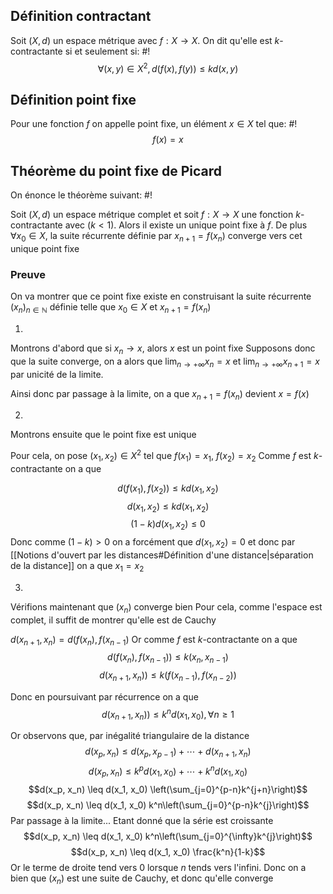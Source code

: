 ## Définition contractant
Soit $(X, d)$ un espace métrique avec $f: X \to X$. On dit qu'elle est $k$-contractante si et seulement si: #!
$$\forall (x,y) \in X^2, d(f(x), f(y)) \leq kd(x,y)$$
<!--ID: 1729504820709-->



## Définition point fixe
Pour une fonction $f$ on appelle point fixe, un élément $x \in X$ tel que: #!
$$f(x) = x$$
<!--ID: 1729504820710-->



## Théorème du point fixe de Picard
On énonce le théorème suivant: #!

Soit $(X,d)$ un espace métrique complet et soit $f: X \to X$ une fonction $k$-contractante avec $(k < 1)$.
Alors il existe un unique point fixe à $f$.
De plus $\forall x_0 \in X$, la suite récurrente définie par $x_{n+1} = f(x_n)$ converge vers cet unique point fixe
<!--ID: 1729504820712-->



### Preuve

On va montrer que ce point fixe existe en construisant la suite récurrente $(x_n)_{n \in \mathbb N}$ définie telle que $x_0 \in X$ et $x_{n+1} = f(x_n)$

1)
Montrons d'abord que si $x_n \to x$, alors $x$ est un point fixe
Supposons donc que la suite converge, on a alors que
$\lim_{n \to +\infty} x_n =x$ et $\lim_{n \to +\infty} x_{n+1} =x$ par unicité de la limite.

Ainsi donc par passage à la limite, on a que $x_{n+1}= f(x_n)$ devient $x =f(x)$

2)
Montrons ensuite que le point fixe est unique

Pour cela, on pose $(x_1, x_2) \in X^2$ tel que $f(x_1)=x_1$, $f(x_2)=x_2$
Comme $f$ est $k$-contractante on a que

$$d(f(x_1), f(x_2)) \leq kd(x_1, x_2)$$
$$d(x_1, x_2) \leq kd(x_1, x_2)$$
$$(1-k)d(x_1, x_2) \leq 0$$
Donc comme $(1-k) > 0$ on a forcément que $d(x_1, x_2) = 0$ et donc par [[Notions d'ouvert par les distances#Définition d'une distance|séparation de la distance]] on a que $x_1 = x_2$

3)
Vérifions maintenant que $(x_n)$ converge bien
Pour cela, comme l'espace est complet, il suffit de montrer qu'elle est de Cauchy

$d(x_{n+1}, x_n) = d(f(x_n), f(x_{n-1})$
Or comme $f$ est $k$-contractante on a que
$$d(f(x_n), f(x_{n-1})) \leq k(x_n, x_{n-1})$$
$$d(x_{n+1}, x_n)) \leq k(f(x_{n-1}), f(x_{n-2}))$$

Donc en poursuivant par récurrence on a que
$$d(x_{n+1}, x_n)) \leq k^nd(x_1, x_0), \forall n \geq 1$$

Or observons que, par inégalité triangulaire de la distance
$$d(x_p, x_n) \leq d(x_p, x_{p-1}) + \cdots + d(x_{n+1}, x_{n})$$
$$d(x_p, x_n) \leq k^pd(x_1,x_0) + \cdots + k^nd(x_1,x_0)$$
$$d(x_p, x_n) \leq d(x_1, x_0) \left(\sum_{j=0}^{p-n}k^{j+n}\right)$$
$$d(x_p, x_n) \leq d(x_1, x_0) k^n\left(\sum_{j=0}^{p-n}k^{j}\right)$$
Par passage à la limite... Etant donné que la série est croissante
$$d(x_p, x_n) \leq d(x_1, x_0) k^n\left(\sum_{j=0}^{\infty}k^{j}\right)$$
$$d(x_p, x_n) \leq d(x_1, x_0) \frac{k^n}{1-k}$$
Or le terme de droite tend vers 0 lorsque $n$ tends vers l'infini.
Donc on a bien que $(x_n)$ est une suite de Cauchy, et donc qu'elle converge
$$\tag*{$\blacksquare$}$$